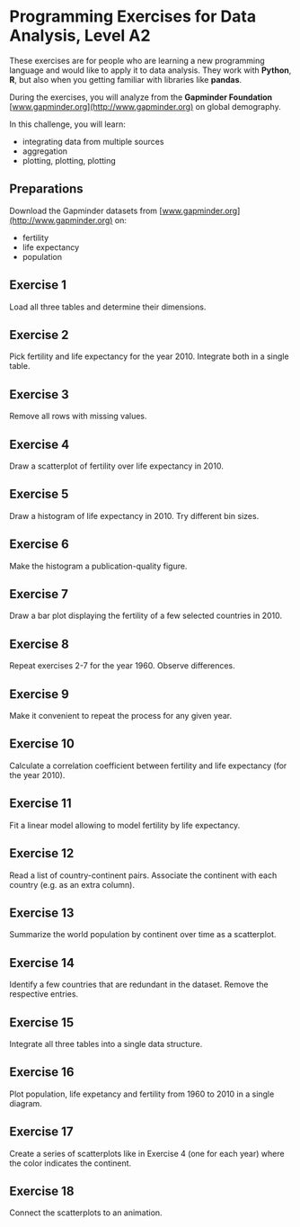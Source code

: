 Programming Exercises for Data Analysis, Level A2
=================================================

These exercises are for people who are learning a new programming
language and would like to apply it to data analysis. They work with
**Python**, **R**, but also when you getting familiar with libraries
like **pandas**.

During the exercises, you will analyze from the **Gapminder Foundation**
[www.gapminder.org](http://www.gapminder.org) on global demography.

In this challenge, you will learn:

-   integrating data from multiple sources
-   aggregation
-   plotting, plotting, plotting

Preparations
------------

Download the Gapminder datasets from
[www.gapminder.org](http://www.gapminder.org) on:

-   fertility
-   life expectancy
-   population

Exercise 1
----------

Load all three tables and determine their dimensions.

Exercise 2
----------

Pick fertility and life expectancy for the year 2010. Integrate both in
a single table.

Exercise 3
----------

Remove all rows with missing values.

Exercise 4
----------

Draw a scatterplot of fertility over life expectancy in 2010.

Exercise 5
----------

Draw a histogram of life expectancy in 2010. Try different bin sizes.

Exercise 6
----------

Make the histogram a publication-quality figure.

Exercise 7
----------

Draw a bar plot displaying the fertility of a few selected countries in
2010.

Exercise 8
----------

Repeat exercises 2-7 for the year 1960. Observe differences.

Exercise 9
----------

Make it convenient to repeat the process for any given year.

Exercise 10
-----------

Calculate a correlation coefficient between fertility and life
expectancy (for the year 2010).

Exercise 11
-----------

Fit a linear model allowing to model fertility by life expectancy.

Exercise 12
-----------

Read a list of country-continent pairs. Associate the continent with
each country (e.g. as an extra column).

Exercise 13
-----------

Summarize the world population by continent over time as a scatterplot.

Exercise 14
-----------

Identify a few countries that are redundant in the dataset. Remove the
respective entries.

Exercise 15
-----------

Integrate all three tables into a single data structure.

Exercise 16
-----------

Plot population, life expetancy and fertility from 1960 to 2010 in a
single diagram.

Exercise 17
-----------

Create a series of scatterplots like in Exercise 4 (one for each year)
where the color indicates the continent.

Exercise 18
-----------

Connect the scatterplots to an animation.
